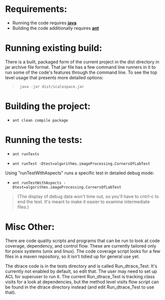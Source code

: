 # Requirements: #
  * Running the code requires **[java](https://java.com/en/download/index.jsp)**
  * Building the code additionally requires **[ant](http://ant.apache.org/bindownload.cgi)**

# Running existing build: #
There is a built, packaged form of the current project in the dist directory in jar archive file format.   That jar file has a few command line runners in it to run some of the code's features through the command line.
To see the top level usage that presents more detailed options:
> ` java -jar dist/scalespace.jar`

# Building the project: #
  * `ant clean compile package`

# Running the tests: #
  * `ant runTests`

  * `ant runTest -Dtest=algorithms.imageProcessing.CornersOfLabTest`

Using "runTestWithAspects" runs a specific test in detailed debug mode:
  * `ant runTestWithAspects -Dtest=algorithms.imageProcessing.CornersOfLabTest`

> (The display of debug data won't time out, so you'll have to cntrl-c to end the test.  It's meant to make it easier to examine intermediate files.)

# Misc Other: #

There are code quality scripts and programs that can be run to look at code coverage, dependency, and control flow.  These are currently tailored only for posix systems (unix and linux).   The code coverage script looks for a few files in a maven repository, so it isn't tidied up for general use yet.

The dtrace code is in the tests directory and is called Run\_dtrace\_Test.  It's currently not enabled by default, so edit that.  The user may need to set up ACL for superuser to run it.  The current Run\_dtrace\_Test is tracking class visits for a look at dependencies, but the method level visits flow script can be found in the dtrace directory instead (and edit Run\_dtrace\_Test to use that).